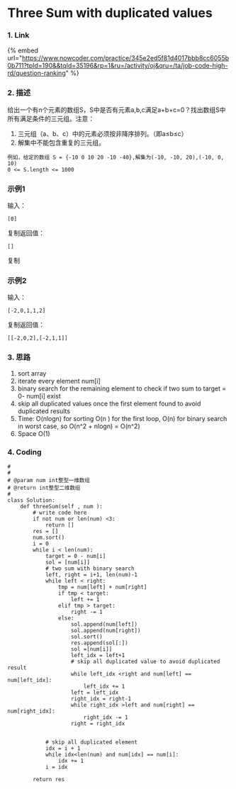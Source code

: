 # Three Sum with duplicated values

### 1. Link

{% embed url="https://www.nowcoder.com/practice/345e2ed5f81d4017bbb8cc6055b0b711?tpId=190&&tqId=35196&rp=1&ru=/activity/oj&qru=/ta/job-code-high-rd/question-ranking" %}

### 2. 描述

给出一个有n个元素的数组S，S中是否有元素a,b,c满足a+b+c=0？找出数组S中所有满足条件的三元组。注意：  


1. 三元组（a、b、c）中的元素必须按非降序排列。（即a≤b≤c）
2. 解集中不能包含重复的三元组。

```text
例如，给定的数组 S = {-10 0 10 20 -10 -40},解集为(-10, -10, 20),(-10, 0, 10) 
0 <= S.length <= 1000
```

### 示例1

输入：

```text
[0]
```

复制返回值：

```text
[]
```

复制

### 示例2

输入：

```text
[-2,0,1,1,2]
```

复制返回值：

```text
[[-2,0,2],[-2,1,1]]
```



### 3. 思路

1. sort array
2. iterate every element num\[i\]
3. binary search for the remaining element to check if two sum to target = 0- num\[i\] exist
4. skip all duplicated values once the first element found to avoid duplicated results
5. Time: O\(nlogn\) for sorting  O\(n \) for the first loop,  O\(n\) for binary search in worst case, so O\(n^2 + nlogn\) = O\(n^2\) 
6. Space O\(1\)

### 4. Coding

```text
#
# 
# @param num int整型一维数组 
# @return int整型二维数组
#
class Solution:
    def threeSum(self , num ):
        # write code here
        if not num or len(num) <3:
            return []
        res = []
        num.sort()
        i = 0
        while i < len(num):
            target = 0 - num[i]
            sol = [num[i]]
            # two sum with binary search
            left, right = i+1, len(num)-1
            while left < right:
                tmp = num[left] + num[right]
                if tmp < target:
                    left += 1
                elif tmp > target:
                    right -= 1
                else:
                    sol.append(num[left])
                    sol.append(num[right])
                    sol.sort()
                    res.append(sol[:])
                    sol =[num[i]]
                    left_idx = left+1
                    # skip all duplicated value to avoid duplicated result
                    while left_idx <right and num[left] == num[left_idx]:
                        left_idx += 1
                    left = left_idx
                    right_idx = right-1
                    while right_idx >left and num[right] == num[right_idx]:
                        right_idx -= 1
                    right = right_idx
                    
                
            # skip all duplicated element 
            idx = i + 1
            while idx<len(num) and num[idx] == num[i]:
                idx += 1
            i = idx

        return res
                    
                    
            
```





